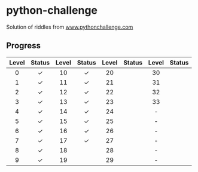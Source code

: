# python-challenge
Solution of riddles from www.pythonchallenge.com

## Progress

| Level | Status | Level | Status | Level | Status | Level | Status |
|   :-: |    :-: |   :-: |    :-: |   :-: |    :-: |   :-: |    :-: |
|     0 |      ✓ |    10 |      ✓ |    20 |        |    30 |        |
|     1 |      ✓ |    11 |      ✓ |    21 |        |    31 |        |
|     2 |      ✓ |    12 |      ✓ |    22 |        |    32 |        |
|     3 |      ✓ |    13 |      ✓ |    23 |        |    33 |        |
|     4 |      ✓ |    14 |      ✓ |    24 |        |     - |        |
|     5 |      ✓ |    15 |      ✓ |    25 |        |     - |        |
|     6 |      ✓ |    16 |      ✓ |    26 |        |     - |        |
|     7 |      ✓ |    17 |      ✓ |    27 |        |     - |        |
|     8 |      ✓ |    18 |        |    28 |        |     - |        |
|     9 |      ✓ |    19 |        |    29 |        |     - |        |
